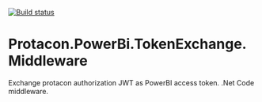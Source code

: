 [![Build status](https://ci.appveyor.com/api/projects/status/oxgr3u8i98kcgef1/branch/master?svg=true)](https://ci.appveyor.com/project/savpek/protacon-powerbi-token-middleware/branch/master)

# Protacon.PowerBi.TokenExchange.Middleware
Exchange protacon authorization JWT as PowerBI access token. .Net Code middleware.
